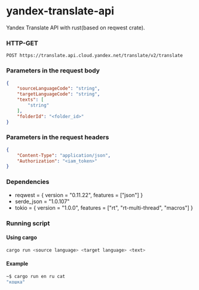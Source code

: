 # yandex-translate-api
Yandex Translate API with rust(based on reqwest crate).

### HTTP-GET
```
POST https://translate.api.cloud.yandex.net/translate/v2/translate
```
### Parameters in the request body
```json
{
    "sourceLanguageCode": "string",
    "targetLanguageCode": "string",
    "texts": [
        "string"
    ],
    "folderId": "<folder_id>"
}
```
### Parameters in the request headers
```json
{
    "Content-Type": "application/json",
    "Authorization": "<iam_token>"
}
```

### Dependencies
* reqwest = { version = "0.11.22", features = ["json"] }
* serde_json = "1.0.107"
* tokio = { version = "1.0.0", features = ["rt", "rt-multi-thread", "macros"] }

### Running script
#### Using cargo
```bash
cargo run <source language> <target language> <text>
```
#### Example
```bash
~$ cargo run en ru cat
"кошка"
```

